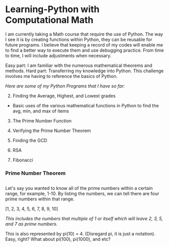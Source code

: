 # Learning-Python with Computational Math

I am currently taking a Math course that require the use of Python. The way I see it is by creating functions within Python,  they can be reusable for future programs. I believe that keeping a record of my codes will enable me to find a better way to execute them and use debugging practice. From time to time, I will include adjustments when necessary.

Easy part:  I am familiar with the numerous mathematical theorems and methods. 
Hard part: Transferring my knowledge into Python. This challenge involves me having to reference the basics of Python.

*Here are some of my Python Programs that I have so far:*

2. Finding the Average, Highest, and Lowest grades
  * Basic uses of the various mathematical functions in Python to find the avg, min, and max of items 

3. The Prime Number Function

4. Verifying the Prime Number Theorem 

5. Finding the GCD

6. RSA 

7. Fibonacci
   
   
   
### Prime Number Theorem <h2>

Let's say you wanted to know all of the prime numbers within a certain range, for example, 1-10. By listing the numbers, we can tell there are four prime numbers within that range.

[1, 2, 3, 4, 5, 6, 7, 8, 9, 10] 

*This includes the numbers that multiple of 1 or itself which will leave 2, 3, 5, and 7 as prime numbers.* 

This is also represented by pi(10) = 4. (Disregard pi, it is just a notation). Easy, right? What about pi(100), pi(1000), and etc?



